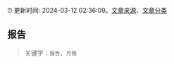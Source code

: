 :alarm_clock: 更新时间: 2024-03-12 02:36:09。[文章来源](/README.md)、[文章分类](/TAGS.md)

## 报告


> 关键字：`报告`、`月报`



